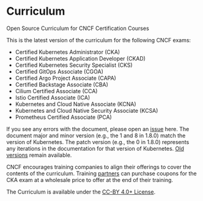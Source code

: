 # Curriculum

Open Source Curriculum for CNCF Certification Courses

This is the latest version of the curriculum for the following CNCF exams:

* Certified Kubernetes Administrator (CKA)
* Certified Kubernetes Application Developer (CKAD)
* Certified Kubernetes Security Specialist (CKS)
* Certified GitOps Associate (CGOA)
* Certified Argo Project Associate (CAPA)
* Certified Backstage Associate (CBA)
* Cilium Certified Associate (CCA)
* Istio Certified Associate (ICA)
* Kubernetes and Cloud Native Associate (KCNA)
* Kubernetes and Cloud Native Security Associate (KCSA)
* Prometheus Certified Associate (PCA)

If you see any errors with the document, please open an [issue](https://github.com/cncf/curriculum/issues/new) here. The document major and minor version (e.g., the 1 and 8 in 1.8.0) match the version of Kubernetes. The patch version (e.g., the 0 in 1.8.0) represents any iterations in the documentation for that version of Kubernetes. [Old versions](https://github.com/cncf/curriculum/tree/master/old-versions) remain available.

CNCF encourages training companies to align their offerings to cover the contents of the curriculum. Training [partners](https://www.cncf.io/certification/training/) can purchase coupons for the CKA exam at a wholesale price to offer at the end of their training.

The Curriculum is available under the [CC-BY 4.0+ License](https://creativecommons.org/licenses/by/4.0/).
